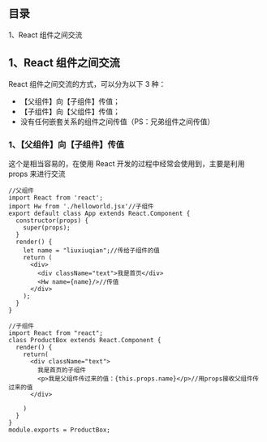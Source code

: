 ﻿## 目录

1、React 组件之间交流



## 1、React 组件之间交流

React 组件之间交流的方式，可以分为以下 3 种：

- 【父组件】向【子组件】传值；
- 【子组件】向【父组件】传值；
- 没有任何嵌套关系的组件之间传值（PS：兄弟组件之间传值）

### 1、【父组件】向【子组件】传值

这个是相当容易的，在使用 React 开发的过程中经常会使用到，主要是利用 props 来进行交流


    //父组件
	import React from 'react';
	import Hw from './helloworld.jsx'//子组件
	export default class App extends React.Component {
	  constructor(props) {
	    super(props);
	  }
	  render() {
	    let name = "liuxiuqian";//传给子组件的值
	    return (
	      <div>
	        <div className="text">我是首页</div>
	        <Hw name={name}/>//传值
	      </div>
	    );
	  }
	}
	
	//子组件
	import React from "react";
	class ProductBox extends React.Component {
	  render() {
	    return(
	      <div className="text">
	        我是首页的子组件
	        <p>我是父组件传过来的值：{this.props.name}</p>//用props接收父组件传过来的值
	      </div>
	
	    )
	  }
	}
	module.exports = ProductBox;